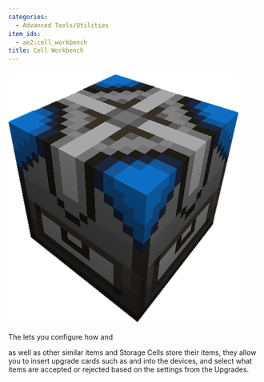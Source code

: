 ```yaml
---
categories:
  - Advanced Tools/Utilities
item_ids:
  - ae2:cell_workbench
title: Cell Workbench
---
```


### ![A picture of a cell work bench.](../../../../public/assets/large/cell_workbench.png)

The <ItemLink id="cell_workbench"/> lets you
configure how <ItemLink id="view_cell"/> and

<ItemLink id="item_storage_cell_1k" /> as well as other similar
items and Storage Cells store their items, they allow you to insert upgrade cards
such as <ItemLink id="inverter_card" /> and <ItemLink id="fuzzy_card" /> into
the devices, and select what items are accepted or rejected based on the settings
from the Upgrades.

<RecipeFor id="cell_workbench" />
